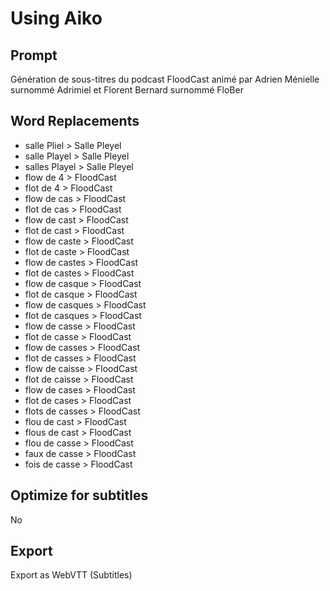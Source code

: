 # Using Aiko

## Prompt

Génération de sous-titres du podcast FloodCast animé par Adrien Ménielle surnommé Adrimiel et Florent Bernard surnommé FloBer

## Word Replacements

- salle Pliel > Salle Pleyel
- salle Playel > Salle Pleyel
- salles Playel > Salle Pleyel
- flow de 4 > FloodCast
- flot de 4 > FloodCast
- flow de cas > FloodCast
- flot de cas > FloodCast
- flow de cast > FloodCast
- flot de cast > FloodCast
- flow de caste > FloodCast
- flot de caste > FloodCast
- flow de castes > FloodCast
- flot de castes > FloodCast
- flow de casque > FloodCast
- flot de casque > FloodCast
- flow de casques > FloodCast
- flot de casques > FloodCast
- flow de casse > FloodCast
- flot de casse > FloodCast
- flow de casses > FloodCast
- flot de casses > FloodCast
- flow de caisse > FloodCast
- flot de caisse > FloodCast
- flow de cases > FloodCast
- flot de cases > FloodCast
- flots de casses > FloodCast
- flou de cast > FloodCast
- flous de cast > FloodCast
- flou de casse > FloodCast
- faux de casse > FloodCast
- fois de casse > FloodCast

## Optimize for subtitles

No

## Export

Export as WebVTT (Subtitles)

